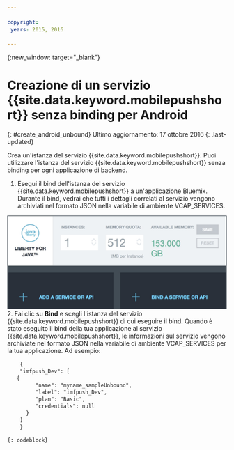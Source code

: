 ```yaml
---

copyright:
 years: 2015, 2016

---
```


{:new_window: target="_blank"}
# Creazione di un servizio {{site.data.keyword.mobilepushshort}} senza binding per Android
{: #create_android_unbound}
Ultimo aggiornamento: 17 ottobre 2016
{: .last-updated}

Crea un'istanza del servizio
{{site.data.keyword.mobilepushshort}}. Puoi utilizzare l'istanza del servizio {{site.data.keyword.mobilepushshort}} senza binding per ogni applicazione di backend.

1. Esegui il bind dell'istanza del servizio {{site.data.keyword.mobilepushshort}} a un'applicazione Bluemix. Durante il bind, vedrai che tutti i dettagli correlati al servizio vengono archiviati nel formato JSON nella variabile di ambiente VCAP_SERVICES. 

![Bind a un servizio Push Notification](images/unbound_1.jpg)
 2. Fai clic su **Bind** e scegli l'istanza del servizio {{site.data.keyword.mobilepushshort}} di cui eseguire il bind. Quando è stato eseguito il bind della tua applicazione al servizio {{site.data.keyword.mobilepushshort}}, le informazioni sul servizio vengono archiviate nel formato JSON nella variabile di ambiente VCAP_SERVICES per la tua applicazione. Ad esempio: 
```
 	{
    "imfpush_Dev": [
   {
         "name": "myname_sampleUnbound",
         "label": "imfpush_Dev",
         "plan": "Basic",
         "credentials": null
      }
    ]
    }
```
	{: codeblock}
